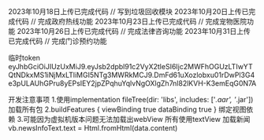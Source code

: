 2023年10月18日上传已完成代码  // 写到垃圾回收模块
2023年10月20日上传已完成代码  // 完成政府热线功能
2023年10月23日上传已完成代码  // 完成宠物医院功能
2023年10月26日上传已完成代码  // 完成法律咨询功能
2023年10月31日上传已完成代码  // 完成门诊预约功能

临时token
eyJhbGciOiJIUzUxMiJ9.eyJsb2dpbl91c2VyX2tleSI6Ijc2MWFhOGUzLTIwYTQtNDkxMS1iNjMxLTliMGI5NTg3MWRkMCJ9.DmFd61uXozlobxu01rDwPl3G4e3pULAUhGPru8yEPsIEY2jpZPqhuYqlvNgOXlgZh7nl82lKVH-K3emEqG0N7A

开发注意事项 
1.使用implementation fileTree(dir: 'libs', includes: ['*.aar', '*.jar'])加载所有包
2.buildFeatures {
          viewBinding true
          dataBinding true
      }  绑定视图依赖
3.可能因为虚拟机版本问题无法加载出webView 所有使用textView 加载新闻 vb.newsInfoText.text = Html.fromHtml(data.content)

